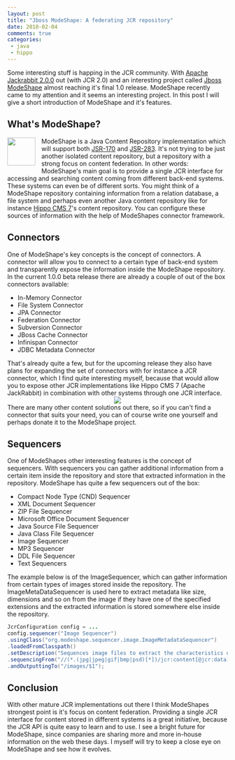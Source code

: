 ```yaml
---
layout: post
title: "Jboss ModeShape: A federating JCR repository"
date: 2010-02-04
comments: true
categories:
 - java
 - hippo
---
```


Some interesting stuff is happing in the JCR community. With <a href="http://jackrabbit.apache.org/">Apache Jackrabbit 2.0.0</a> out (with JCR 2.0) and an interesting project called <a href="http://www.jboss.org/modeshape">Jboss ModeShape</a> almost reaching it's final 1.0 release. ModeShape recently came to my attention and it seems an interesting project. In this post I will give a short introduction of ModeShape and it's features.

## What's ModeShape?
<div class="separator" style="clear: both; text-align: center;"><a href="http://1.bp.blogspot.com/_hd6Y7yyFK7E/TSLZruQyo9I/AAAAAAAAAa8/FItl70uw9cA/s1600/modeshape_icon_64px_med.png" imageanchor="1" style="clear: left; float: left; margin-bottom: 1em; margin-right: 1em;"><img border="0" height="64" src="http://1.bp.blogspot.com/_hd6Y7yyFK7E/TSLZruQyo9I/AAAAAAAAAa8/FItl70uw9cA/s320/modeshape_icon_64px_med.png" width="64" /></a></div>

ModeShape is a Java Content Repository implementation which will support both <a href="http://jcp.org/en/jsr/detail?id=170">JSR-170</a> and <a href="http://jcp.org/en/jsr/detail?id=283">JSR-283</a>. It's not trying to be just another isolated content repository, but a repository with a strong focus on content federation. In other words: ModeShape's main goal is to provide a single JCR interface for accessing and searching content coming from different back-end systems. These systems can even be of different sorts. You might think of a ModeShape repository containing information from a relation database, a file system and perhaps even another Java content repository like for instance <a href="http://www.onehippo.org/">Hippo CMS 7</a>'s content repository. You can configure these sources of information with the help of ModeShapes connector framework.

<h2>Connectors</h2>
One of ModeShape's key concepts is the concept of connectors. A connector will allow you to connect to a certain type of back-end system and transparently expose the information inside the ModeShape repository. In the current 1.0.0 beta release there are already a couple of out of the box connectors available:


<ul><li>In-Memory Connector</li><li>File System Connector</li><li>JPA Connector</li><li>Federation Connector</li><li>Subversion Connector</li><li>JBoss Cache Connector</li><li>Infinispan Connector</li><li>JDBC Metadata Connector </li></ul>
That's already quite a few, but for the upcoming release they also have plans for expanding the set of connectors with for instance a JCR connector, which I find quite interesting myself, because that would allow you to expose other JCR implementations like Hippo CMS 7 (Apache JackRabbit) in combination with other systems through one JCR interface.

<div class="separator" style="clear: both; text-align: center;"><a href="http://3.bp.blogspot.com/_hd6Y7yyFK7E/S2rRrGuaTNI/AAAAAAAAAXw/fFDuXs75Ykc/s1600-h/modeshap-connectors.png" imageanchor="1" style="margin-left: 1em; margin-right: 1em;"><img border="0" src="http://3.bp.blogspot.com/_hd6Y7yyFK7E/S2rRrGuaTNI/AAAAAAAAAXw/fFDuXs75Ykc/s320/modeshap-connectors.png" /></a></div>There are many other content solutions out there, so if you can't find a connector that suits your need, you can of course write one yourself and perhaps donate it to the ModeShape project.

<h2>Sequencers</h2>
One of ModeShapes other interesting features is the concept of sequencers. With sequencers you can gather additional information from a certain item inside the repository and store that extracted information in the repository. ModeShape has quite a few sequencers out of the box:


<ul><li>Compact Node Type (CND) Sequencer</li><li>XML Document Sequencer</li><li>ZIP File Sequencer</li><li>Microsoft Office Document Sequencer</li><li>Java Source File Sequencer</li><li>Java Class File Sequencer</li><li>Image Sequencer</li><li>MP3 Sequencer</li><li>DDL File Sequencer</li><li>Text Sequencers</li></ul>
The example below is of the ImageSequencer, which can gather information from certain types of images stored inside the repository. The ImageMetaDataSequencer is used here to extract metadata like size, dimensions and so on from the image if they have one of the specified extensions and the extracted information is stored somewhere else inside the repository.

```java
JcrConfiguration config = ...
config.sequencer("Image Sequencer")
.usingClass("org.modeshape.sequencer.image.ImageMetadataSequencer")
.loadedFromClasspath()
.setDescription("Sequences image files to extract the characteristics of the image")
.sequencingFrom("//(*.(jpg|jpeg|gif|bmp|psd)[*])/jcr:content[@jcr:data]")
.andOutputtingTo("/images/$1");
```
## Conclusion
With other mature JCR implementations out there I think ModeShapes strongest point is it's focus on content federation. Providing a single JCR interface for content stored in different systems is a great initiative, because the JCR API is quite easy to learn and to use. I see a bright future for ModeShape, since companies are sharing more and more in-house information on the web these days. I myself will try to keep a close eye on ModeShape and see how it evolves.
